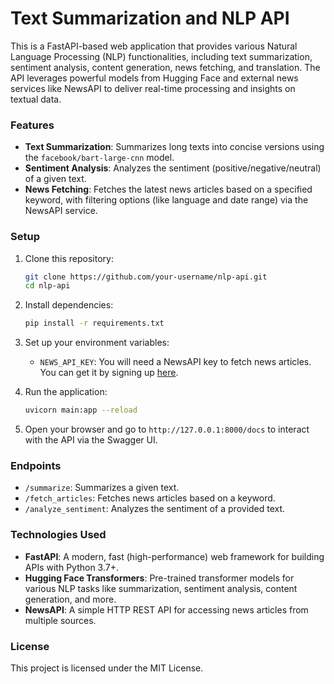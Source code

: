 # Text Summarization and NLP API

This is a FastAPI-based web application that provides various Natural Language Processing (NLP) functionalities, including text summarization, sentiment analysis, content generation, news fetching, and translation. The API leverages powerful models from Hugging Face and external news services like NewsAPI to deliver real-time processing and insights on textual data.

### Features
- **Text Summarization**: Summarizes long texts into concise versions using the `facebook/bart-large-cnn` model.
- **Sentiment Analysis**: Analyzes the sentiment (positive/negative/neutral) of a given text.
- **News Fetching**: Fetches the latest news articles based on a specified keyword, with filtering options (like language and date range) via the NewsAPI service.

### Setup

1. Clone this repository:
    ```bash
    git clone https://github.com/your-username/nlp-api.git
    cd nlp-api
    ```

2. Install dependencies:
    ```bash
    pip install -r requirements.txt
    ```

3. Set up your environment variables:
    - `NEWS_API_KEY`: You will need a NewsAPI key to fetch news articles. You can get it by signing up [here](https://newsapi.org/).
    
4. Run the application:
    ```bash
    uvicorn main:app --reload
    ```

5. Open your browser and go to `http://127.0.0.1:8000/docs` to interact with the API via the Swagger UI.

### Endpoints

- `/summarize`: Summarizes a given text.
- `/fetch_articles`: Fetches news articles based on a keyword.
- `/analyze_sentiment`: Analyzes the sentiment of a provided text.

### Technologies Used
- **FastAPI**: A modern, fast (high-performance) web framework for building APIs with Python 3.7+.
- **Hugging Face Transformers**: Pre-trained transformer models for various NLP tasks like summarization, sentiment analysis, content generation, and more.
- **NewsAPI**: A simple HTTP REST API for accessing news articles from multiple sources.

### License
This project is licensed under the MIT License.
